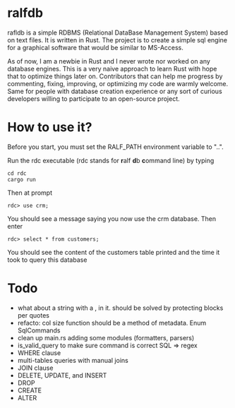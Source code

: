 # ralfdb
rafldb is a simple RDBMS (Relational DataBase Management System) based on text files. It is written in Rust. The project is to create a simple sql engine for a graphical software that would be similar to MS-Access.

As of now, I am a newbie in Rust and I never wrote nor worked on any database engines. This is a very naive approach to learn Rust with hope that to optimize things later on. Contributors that can help me progress by commenting, fixing, improving, or optimizing my code are warmly welcome. Same for people with database creation experience or any sort of curious developers willing to participate to an open-source project.


# How to use it?
Before you start, you must set the RALF_PATH environment variable to "..".

Run the rdc executable (rdc stands for **r**alf **d**b **c**ommand line) by typing
```
cd rdc
cargo run
```
Then at prompt
```
rdc> use crm;
```
You should see a message saying you now use the crm database. Then enter
```
rdc> select * from customers;
```
You should see the content of the customers table printed and the time it took to query this database

# Todo
* what about a string with a , in it. should be solved by protecting blocks per quotes
* refacto: col size function should be a method of metadata. Enum SqlCommands
* clean up main.rs adding some modules (formatters, parsers)
* is_valid_query to make sure command is correct SQL => regex
* WHERE clause
* multi-tables queries with manual joins
* JOIN clause
* DELETE, UPDATE, and INSERT
* DROP
* CREATE
* ALTER
